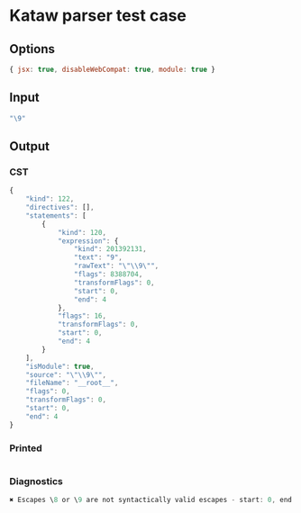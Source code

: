 # Kataw parser test case

## Options

`````js
{ jsx: true, disableWebCompat: true, module: true }
`````

## Input

`````js
"\9"
`````

## Output

### CST

```javascript
{
    "kind": 122,
    "directives": [],
    "statements": [
        {
            "kind": 120,
            "expression": {
                "kind": 201392131,
                "text": "9",
                "rawText": "\"\\9\"",
                "flags": 8388704,
                "transformFlags": 0,
                "start": 0,
                "end": 4
            },
            "flags": 16,
            "transformFlags": 0,
            "start": 0,
            "end": 4
        }
    ],
    "isModule": true,
    "source": "\"\\9\"",
    "fileName": "__root__",
    "flags": 0,
    "transformFlags": 0,
    "start": 0,
    "end": 4
}
```

### Printed

```javascript

```

### Diagnostics

```javascript
✖ Escapes \8 or \9 are not syntactically valid escapes - start: 0, end: 3

```

